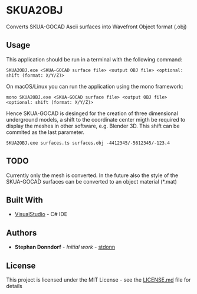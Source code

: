 # SKUA2OBJ

Converts SKUA-GOCAD Ascii surfaces into Wavefront Object format (.obj)

## Usage

This application should be run in a terminal with the following command:

```
SKUA2OBJ.exe <SKUA-GOCAD surface file> <output OBJ file> <optional: shift (format: X/Y/Z)>
```

On macOS/Linux you can run the application using the mono framework:

```
mono SKUA2OBJ.exe <SKUA-GOCAD surface file> <output OBJ file> <optional: shift (format: X/Y/Z)>
```

Hence SKUA-GOCAD is desinged for the creation of three dimensional underground models, a shift to the coordinate center migth be required to display the meshes in other software, e.g. Blender 3D.
This shift can be commited as the last parameter.

```
SKUA2OBJ.exe surfaces.ts surfaces.obj -4412345/-5612345/-123.4
```

## TODO

Currently only the mesh is converted. In the future also the style of the SKUA-GOCAD surfaces can be converted to an object material (*.mat)

## Built With

* [VisualStudio](http://www.visualstudio.com/) - C# IDE

## Authors

* **Stephan Donndorf** - *Initial work* - [stdonn](https://github.com/stdonn)

## License

This project is licensed under the MIT License - see the [LICENSE.md](LICENSE.md) file for details
